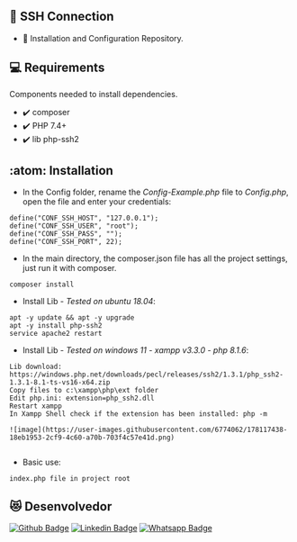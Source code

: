 ## :rocket: SSH Connection
* :star_struck: Installation and Configuration Repository.

## :computer: Requirements
Components needed to install dependencies.

* :heavy_check_mark: composer
* :heavy_check_mark: PHP 7.4+
* :heavy_check_mark: lib php-ssh2

## :atom: Installation

* In the Config folder, rename the *Config-Example.php* file to *Config.php*, open the file and enter your credentials:
``` 
define("CONF_SSH_HOST", "127.0.0.1");
define("CONF_SSH_USER", "root");
define("CONF_SSH_PASS", "");
define("CONF_SSH_PORT", 22);
```

* In the main directory, the composer.json file has all the project settings, just run it with composer.
``` 
composer install
```

* Install Lib - *Tested on ubuntu 18.04*:
``` 
apt -y update && apt -y upgrade
apt -y install php-ssh2
service apache2 restart
```

* Install Lib - *Tested on windows 11 - xampp v3.3.0 - php 8.1.6*:
``` 
Lib download: https://windows.php.net/downloads/pecl/releases/ssh2/1.3.1/php_ssh2-1.3.1-8.1-ts-vs16-x64.zip
Copy files to c:\xampp\php\ext folder
Edit php.ini: extension=php_ssh2.dll
Restart xampp
In Xampp Shell check if the extension has been installed: php -m

![image](https://user-images.githubusercontent.com/6774062/178117438-18eb1953-2cf9-4c60-a70b-703f4c57e41d.png)


```

* Basic use:
``` 
index.php file in project root
```

## :heart_eyes_cat: Desenvolvedor
[![Github Badge](https://img.shields.io/badge/-Github-000?style=flat-square&logo=Github&logoColor=white&link=https://github.com/nilsonpessim)](https://github.com/nilsonpessim)
[![Linkedin Badge](https://img.shields.io/badge/-LinkedIn-blue?style=flat-square&logo=Linkedin&logoColor=white&link=https://br.linkedin.com/in/nilsonpessim)](https://br.linkedin.com/in/nilsonpessim)
[![Whatsapp Badge](https://img.shields.io/badge/-Whatsapp-4CA143?style=flat-square&labelColor=4CA143&logo=whatsapp&logoColor=white&link=https://api.whatsapp.com/send?phone=5537999351046)](https://api.whatsapp.com/send?phone=5537999351046)
